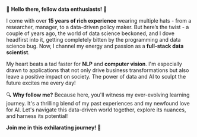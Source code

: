 🚀 **Hello there, fellow data enthusiasts!** 🚀

I come with over **15 years of rich experience** wearing multiple hats - from a researcher, manager, to a data-driven policy maker. But here’s the twist - a couple of years ago, the world of data science beckoned, and I dove headfirst into it, getting completely bitten by the programming and data science bug. Now, I channel my energy and passion as a **full-stack data scientist**.

My heart beats a tad faster for **NLP** and **computer vision**. I'm especially drawn to applications that not only drive business transformations but also leave a positive impact on society. The power of data and AI to sculpt the future excites me every day!

🔍 **Why follow me?** 
Because here, you'll witness my ever-evolving learning journey. It's a thrilling blend of my past experiences and my newfound love for AI. Let's navigate this data-driven world together, explore its nuances, and harness its potential!

**Join me in this exhilarating journey! 🌟**
